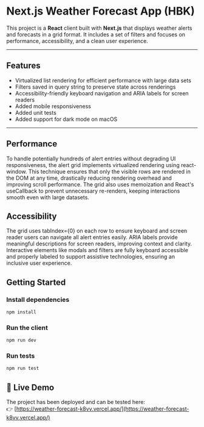 # Next.js Weather Forecast App (HBK)

This project is a **React** client built with **Next.js** that displays weather alerts and forecasts in a grid format. It includes a set of filters and focuses on performance, accessibility, and a clean user experience.

---

## Features

- Virtualized list rendering for efficient performance with large data sets
- Filters saved in query string to preserve state across renderings
- Accessibility-friendly keyboard navigation and ARIA labels for screen readers
- Added mobile responsiveness
- Added unit tests
- Added support for dark mode on macOS
---

## Performance
To handle potentially hundreds of alert entries without degrading UI responsiveness, the alert grid implements virtualized rendering using react-window. This technique ensures that only the visible rows are rendered in the DOM at any time, drastically reducing rendering overhead and improving scroll performance. The grid also uses memoization and React's useCallback to prevent unnecessary re-renders, keeping interactions smooth even with large datasets.



## Accessibility
The grid uses tabIndex={0} on each row to ensure keyboard and screen reader users can navigate all alert entries easily. ARIA labels provide meaningful descriptions for screen readers, improving context and clarity. Interactive elements like modals and filters are fully keyboard accessible and properly labeled to support assistive technologies, ensuring an inclusive user experience.


## Getting Started

### Install dependencies

```bash
npm install
```

### Run the client
```bash
npm run dev
```

### Run tests

```bash
npm run test
```

## 🚀 Live Demo

The project has been deployed and can be tested here:  
👉 [https://weather-forecast-k8vv.vercel.app/](https://weather-forecast-k8vv.vercel.app/)
